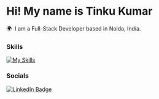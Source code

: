 ﻿# Hi! My name is Tinku Kumar

🌍  I am a Full-Stack Developer based in Noida, India.
<br/>

### Skills

[![My Skills](https://skillicons.dev/icons?i=html,css,js,ts,nodejs,react,next,tailwind,scss)](https://skillicons.dev) &nbsp;&nbsp;&nbsp;&nbsp;&nbsp;
<br/>

### Socials

<div id="badges">
  <a href="https://www.linkedin.com/in/tinku-kumar-626aa0131/">
    <img src="https://img.shields.io/badge/LinkedIn-blue?style=for-the-badge&logo=linkedin&logoColor=white" alt="LinkedIn Badge"/>
  </a>
</div>
